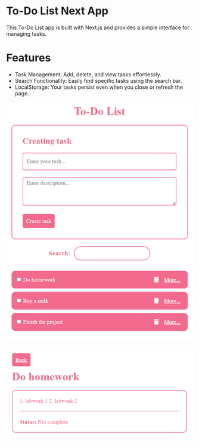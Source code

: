 # To-Do List Next App

This To-Do List app is built with Next.js and provides a simple interface for managing tasks.

# Features

- Task Management: Add, delete, and view tasks effortlessly.
- Search Functionality: Easily find specific tasks using the search bar.
- LocalStorage: Your tasks persist even when you close or refresh the page.

![Screenshot](/screenshot1.png)

![Screenshot](/screenshot2.png)